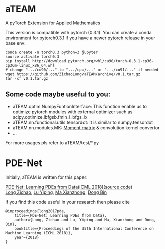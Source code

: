 # aTEAM
A pyTorch Extension for Applied Mathematics

This version is compatible with pytorch (0.3.1). You can create a conda environment for pytorch0.3.1 if you have a newer pytorch release in your base env:
```
conda create -n torch0.3 python=3 jupyter
source activate torch0.3
pip install http://download.pytorch.org/whl/cu90/torch-0.3.1-cp36-cp36m-linux_x86_64.whl
# change ".../cu90/..." to ".../cpu/..." or ".../cu91/..." if needed
wget https://github.com/ZichaoLong/aTEAM/archive/v0.1.tar.gz
tar -xf v0.1.tar.gz
```

## Some code maybe useful to you:

- aTEAM.optim.NumpyFuntionInterface: This function enable us to optimize pytorch modules with external optimizer such as scipy.optimize.lbfgsb.fmin_l_bfgs_b
- aTEAM.nn.functional.utils.tensordot: It is similar to numpy.tensordot
- aTEAM.nn.modules.MK: [Moment matrix](https://arxiv.org/abs/1710.09668) & convolution kernel convertor
- ...

For more usages pls refer to aTEAM/test/*.py

# PDE-Net

Initially, aTEAM is written for this paper:

[PDE-Net: Learning PDEs from Data](https://arxiv.org/abs/1710.09668)[(ICML 2018)](https://icml.cc/Conferences/2018)[(source code)](https://github.com/ZichaoLong/PDE-Net)<br />
[Long Zichao](http://zlong.me/), [Lu Yiping](http://about.2prime.cn/), [Ma Xianzhong](https://www.researchgate.net/profile/Xianzhong_Ma), [Dong Bin](http://bicmr.pku.edu.cn/~dongbin)

If you find this code useful in your research then please cite
```
@inproceedings{long2017pde,
    title={PDE-Net: Learning PDEs from Data},
    author={Long, Zichao and Lu, Yiping and Ma, Xianzhong and Dong, Bin},
    booktitle={Proceedings of the 35th International Conference on Machine Learning (ICML 2018)},
    year={2018}
}
```
